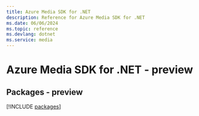 ```yaml
---
title: Azure Media SDK for .NET
description: Reference for Azure Media SDK for .NET
ms.date: 06/06/2024
ms.topic: reference
ms.devlang: dotnet
ms.service: media
---
```

# Azure Media SDK for .NET - preview
## Packages - preview
[!INCLUDE [packages](media-index.md)]